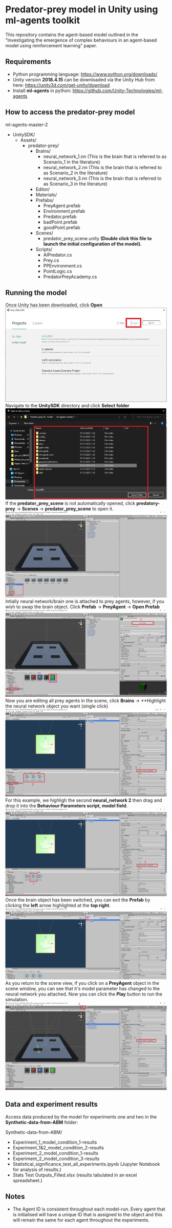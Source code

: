 # Predator-prey model in Unity using ml-agents toolkit


This repository contains the agent-based model outlined in the "Investigating the emergence of complex behaviours in an agent-based model using reinforcement learning" paper. 


## Requirements
- Python programming language: https://www.python.org/downloads/
- Unity version **2018.4.15** can be downloaded via the Unity Hub from here: https://unity3d.com/get-unity/download
- Install **ml-agents** in python: https://github.com/Unity-Technologies/ml-agents


## How to access the predator-prey model
ml-agents-master-2
- UnitySDK/
    - Assets/
        - predator-prey/
            - Brains/
              - neural_network_1.nn (This is the brain that is referred to as Scenario_1 in the literature)
              - neural_network_2.nn (This is the brain that is referred to as Scenario_2 in the literature)
              - neural_network_3.nn (This is the brain that is referred to as Scenario_3 in the literature)
            - Editor/
            - Materials/
            - Prefabs/
                - PreyAgent.prefab
                - Environment.prefab
                - Predator.prefab
                - badPoint.prefab
                - goodPoint.prefab
            - Scenes/
                - predator_prey_scene.unity **(Double click this file to launch the initial configuration of the model).**
            - Scripts/
                - AIPredator.cs
                - Prey.cs
                - PPEnvironment.cs
                - PointLogic.cs
                - PredatorPreyAcademy.cs


## Running the model
Once Unity has been downloaded, click **Open**
![screenshot1](https://github.com/SedarOlmez94/Agent_Based_Modelling_Projects/blob/master/Predator-prey_RL_model/Instructions/screen1.jpg)
Navigate to the **UnitySDK** directory and click **Select folder**
![screenshot2](https://github.com/SedarOlmez94/Agent_Based_Modelling_Projects/blob/master/Predator-prey_RL_model/Instructions/screen2.jpg)
If the **predator_prey_scene** is not automatically opened, click **predatory-prey** -> **Scenes** -> **predator_prey_scene** to open it.
![screenshot3](https://github.com/SedarOlmez94/Agent_Based_Modelling_Projects/blob/master/Predator-prey_RL_model/Instructions/screen3.jpg)
Intially neural network/brain one is attached to prey agents, however, if you wish to swap the brain object. Click **Prefab** -> **PreyAgent** -> **Open Prefab**
![screenshot4](https://github.com/SedarOlmez94/Agent_Based_Modelling_Projects/blob/master/Predator-prey_RL_model/Instructions/screen4.jpg)
Now you are editing all prey agents in the scene, click **Brains** -> **Highlight the neural network object you want (single click)
![screenshot5](https://github.com/SedarOlmez94/Agent_Based_Modelling_Projects/blob/master/Predator-prey_RL_model/Instructions/screen5.jpg)
For this example, we highligh the second **neural_network 2** then drag and drop it into the **Behaviour Parameters script, model field**.
![screenshot6](https://github.com/SedarOlmez94/Agent_Based_Modelling_Projects/blob/master/Predator-prey_RL_model/Instructions/screen6.jpg)
Once the brain object has been switched, you can exit the **Prefab** by clicking the **left** arrow highlighted at the **top right**.
![screenshot7](https://github.com/SedarOlmez94/Agent_Based_Modelling_Projects/blob/master/Predator-prey_RL_model/Instructions/screen7.jpg)
As you return to the scene view, if you click on a **PreyAgent** object in the scene window, you can see that it's model parameter has changed to the neural network you attached. Now you can click the **Play** button to run the simulation.
![screenshot8](https://github.com/SedarOlmez94/Agent_Based_Modelling_Projects/blob/master/Predator-prey_RL_model/Instructions/screen8.jpg)



## Data and experiment results
Access data produced by the model for experiments one and two in the **Synthetic-data-from-ABM** folder:


Synthetic-data-from-ABM/
- Experiment_1_model_condition_1-results
- Experiment_1&2_model_condition_2-results
- Experiment_2_model_condition_1-results
- Experiment_2_model_condition_3-results
- Statistical_significance_test_all_experiments.ipynb (Jupyter Notebook for analysis of results.)
- Stats Test Outputs_Filled.xlsx (results tabulated in an excel spreadsheet.)


## Notes
- The Agent ID is consistent throughout each model-run. Every agent that is initialised will have a unique ID that is assigned to the object and this will remain the same for each agent throughout the experiments. 
